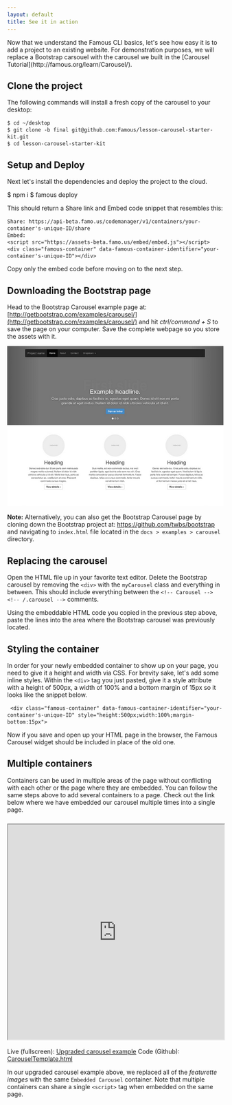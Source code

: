 ```yaml
---
layout: default
title: See it in action
---
```


<span class="intro-graf">
  Now that we understand the Famous CLI basics, let's see how easy it is to add a project to an existing website. For demonstration purposes, we will replace a Bootstrap carsouel with the carousel we built in the [Carousel Tutorial](http://famous.org/learn/Carousel/).
</span>

## Clone the project

The following commands will install a fresh copy of the carousel to your desktop:

    $ cd ~/desktop
    $ git clone -b final git@github.com:Famous/lesson-carousel-starter-kit.git
    $ cd lesson-carousel-starter-kit


## Setup and Deploy

Next let's install the dependencies and deploy the project to the cloud.

   $ npm i
   $ famous deploy

This should return a Share link and Embed code snippet that resembles this:
    
    Share: https://api-beta.famo.us/codemanager/v1/containers/your-container's-unique-ID/share
    Embed:
    <script src="https://assets-beta.famo.us/embed/embed.js"></script>
    <div class="famous-container" data-famous-container-identifier="your-container's-unique-ID"></div>

Copy only the embed code before moving on to the next step.


## Downloading the Bootstrap page

Head to the Bootstrap Carousel example page at: [http://getbootstrap.com/examples/carousel/](http://getbootstrap.com/examples/carousel/) and hit _ctrl/command + S_  to save the page on your computer. Save the complete webpage so you store the assets with it. 

[![carousel](./assets/images/carousel.png)](http://getbootstrap.com/examples/carousel/)

<div class="sidenote--other"><p><b>Note:</b> Alternatively, you can also get the Bootstrap Carousel page by cloning down the Bootstrap project at: <a href="https://github.com/twbs/bootstrap">https://github.com/twbs/bootstrap</a> and navigating to <code>index.html</code> file located in the <code>docs > examples > carousel</code> directory.</p></div>


## Replacing the carousel

Open the HTML file up in your favorite text editor. Delete the Bootstrap carousel by removing the `<div>` with the `myCarousel` class and everything in between. This should include everything between the `<!-- Carousel --> <!-- /.carousel -->` comments. 

Using the embeddable HTML code you copied in the previous step above, paste the lines into the area where the Bootstrap carousel was previously located.


## Styling the container

In order for your newly embedded container to show up on your page, you need to give it a height and width via CSS. For brevity sake, let's add some inline styles. Within the `<div>` tag you just pasted, give it a style attribute with a height of 500px, a width of 100% and a bottom margin of 15px so it looks like the snippet below. 

     <div class="famous-container" data-famous-container-identifier="your-container's-unique-ID" style="height:500px;width:100%;margin-bottom:15px">

Now if you save and open up your HTML page in the browser, the Famous Carousel widget should be included in place of the old one. 

## Multiple containers

Containers can be used in multiple areas of the page without conflicting with each other or the page where they are embedded. You can follow the same steps above to add several containers to a page. 
Check out the link below where we have embedded our carousel multiple times into a single page. 

<iframe src="http://famous.org/learn/EmbeddingProjects/assets/CarouselTemplate.html" style="margin-top:10px;margin-botom:20px;height:500px;width:100%"></iframe>

Live (fullscreen): [Upgraded carousel example](./assets/CarouselTemplate.html)
Code (Github): [CarouselTemplate.html](https://github.com/Famous/engine-guides/blob/master/EmbeddingProjects/assets/CarouselTemplate.html) 

In our upgraded carousel example above, we replaced all of the _featurette images_ with the same `Embedded Carousel` container. Note that multiple containers can share a single  `<script>` tag when embedded on the same page.
